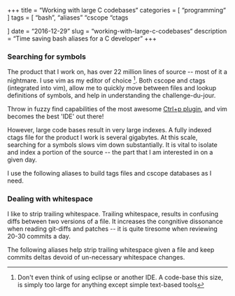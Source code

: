 +++
title = “Working with large C codebases“
categories = [
“programming“
]
tags = [
   “bash”,
  “aliases”
  “cscope
  “ctags
  
]
date = “2016-12-29”
slug = “working-with-large-c-codebases“
description = “Time saving bash aliases for a C developer”
+++

### Searching for symbols

The product that I work on, has over 22 million lines of source -- most of it a nightmare. I use vim as my editor of choice [^1]. Both cscope and ctags (integrated into vim), allow me to quickly move between files and lookup definitions of symbols, and help in understanding the challenge-du-jour. 

Throw in fuzzy find capabilities of the most awesome [Ctrl+p plugin][1], and vim becomes the best 'IDE' out there!

However, large code bases result in very large indexes. A fully indexed ctags file for the product I work is several gigabytes. At this scale, searching for a symbols slows vim down substantially. It is vital to isolate and index a portion of the source -- the part that I am interested in on a given day.

I use the following aliases to build tags files and cscope databases as I need.

<script src="https://gist.github.com/shiva/89240cdece79f84867f0feeb9d73f1f5.js"></script>

### Dealing with whitespace

I like to strip trailing whitespace. Trailing whitespace, results in confusing diffs between two versions of a file. It increases the congnitive dissonance when reading git-diffs and patches -- it is quite tiresome when reviewing 20-30 commits a day. 

The following aliases help strip trailing whitespace given a file and keep commits deltas devoid of un-necessary whitespace changes.

<script src="https://gist.github.com/shiva/7f5ab9dbc7ed5bea59a4ce03aa2c9fb8.js"></script>

[1]: https://github.com/kien/ctrlp.vim

[^1]: Don't even think of using eclipse or another IDE. A code-base this size, is simply too large for anything except simple text-based tools
<!--stackedit_data:
eyJoaXN0b3J5IjpbMTc1OTc2Nzk1OF19
-->